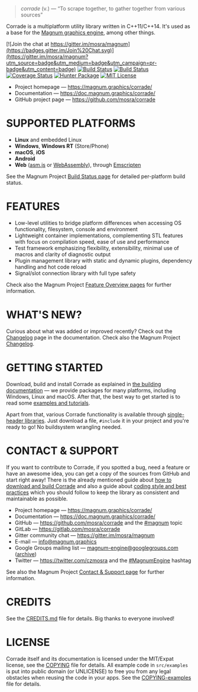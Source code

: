 > *corrade* (v.) — “To scrape together, to gather together from various sources”

Corrade is a multiplatform utility library written in C++11/C++14. It's used as
a base for the [Magnum graphics engine](https://magnum.graphics/), among other
things.

[![Join the chat at https://gitter.im/mosra/magnum](https://badges.gitter.im/Join%20Chat.svg)](https://gitter.im/mosra/magnum?utm_source=badge&utm_medium=badge&utm_campaign=pr-badge&utm_content=badge)
[![Build Status](https://travis-ci.org/mosra/corrade.svg?branch=master)](https://travis-ci.org/mosra/corrade)
[![Build Status](https://ci.appveyor.com/api/projects/status/afjjlsgtk6jjxulp/branch/master?svg=true)](https://ci.appveyor.com/project/mosra/corrade/branch/master)
[![Coverage Status](https://codecov.io/gh/mosra/corrade/branch/master/graph/badge.svg)](https://codecov.io/gh/mosra/corrade)
[![Hunter Package](https://img.shields.io/badge/hunter-corrade-lightgrey.svg)](https://docs.hunter.sh/en/latest/packages/pkg/corrade.html)
[![MIT License](https://img.shields.io/badge/License-MIT-green.svg)](https://opensource.org/licenses/MIT)

-   Project homepage — https://magnum.graphics/corrade/
-   Documentation — https://doc.magnum.graphics/corrade/
-   GitHub project page — https://github.com/mosra/corrade

SUPPORTED PLATFORMS
===================

-   **Linux** and embedded Linux
-   **Windows**, **Windows RT** (Store/Phone)
-   **macOS**, **iOS**
-   **Android**
-   **Web** ([asm.js](http://asmjs.org/) or [WebAssembly](http://webassembly.org/)),
    through [Emscripten](http://kripken.github.io/emscripten-site/)

See the Magnum Project [Build Status page](https://magnum.graphics/build-status/)
for detailed per-platform build status.

FEATURES
========

-   Low-level utilities to bridge platform differences when accessing OS
    functionality, filesystem, console and environment
-   Lightweight container implementations, complementing STL features with
    focus on compilation speed, ease of use and performance
-   Test framework emphasizing flexibility, extensibility, minimal use of
    macros and clarity of diagnostic output
-   Plugin management library with static and dynamic plugins, dependency
    handling and hot code reload
-   Signal/slot connection library with full type safety

Check also the Magnum Project [Feature Overview pages](https://magnum.graphics/features/)
for further information.

WHAT'S NEW?
===========

Curious about what was added or improved recently? Check out the
[Changelog](https://doc.magnum.graphics/corrade/corrade-changelog.html#corrade-changelog-latest)
page in the documentation. Check also the Magnum Project
[Changelog](https://doc.magnum.graphics/magnum/changelog.html#changelog-latest).

GETTING STARTED
===============

Download, build and install Corrade as explained in
[the building documentation](https://doc.magnum.graphics/corrade/building-corrade.html)
— we provide packages for many platforms, including Windows, Linux and macOS.
After that, the best way to get started is to read some
[examples and tutorials](https://doc.magnum.graphics/corrade/corrade-example-index.html).

Apart from that, various Corrade functionality is available through
[single-header libraries](https://doc.magnum.graphics/corrade/corrade-singles.html).
Just download a file, `#include` it in your project and you're ready to go! No
buildsystem wrangling needed.

CONTACT & SUPPORT
=================

If you want to contribute to Corrade, if you spotted a bug, need a feature or
have an awesome idea, you can get a copy of the sources from GitHub and start
right away! There is the already mentioned guide about
[how to download and build Corrade](https://doc.magnum.graphics/corrade/building-corrade.html)
and also a guide about [coding style and best practices](https://doc.magnum.graphics/corrade/corrade-coding-style.html)
which you should follow to keep the library as consistent and maintainable as
possible.

-   Project homepage — https://magnum.graphics/corrade/
-   Documentation — https://doc.magnum.graphics/corrade/
-   GitHub — https://github.com/mosra/corrade and the
    [#magnum](https://github.com/topics/magnum) topic
-   GitLab — https://gitlab.com/mosra/corrade
-   Gitter community chat — https://gitter.im/mosra/magnum
-   E-mail — info@magnum.graphics
-   Google Groups mailing list — magnum-engine@googlegroups.com
    ([archive](https://groups.google.com/forum/#!forum/magnum-engine))
-   Twitter — https://twitter.com/czmosra and the
    [#MagnumEngine](https://twitter.com/hashtag/MagnumEngine) hashtag

See also the Magnum Project [Contact & Support page](https://magnum.graphics/contact/)
for further information.

CREDITS
=======

See the [CREDITS.md](CREDITS.md) file for details. Big thanks to everyone
involved!

LICENSE
=======

Corrade itself and its documentation is licensed under the MIT/Expat license,
see the [COPYING](COPYING) file for details. All example code in `src/examples`
is put into public domain (or UNLICENSE) to free you from any legal obstacles
when reusing the code in your apps. See the [COPYING-examples](COPYING-examples)
file for details.
